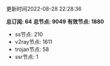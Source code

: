 更新时间2022-08-28 22:28:36

**总订阅: 64**
**总节点: 9049**
**有效节点: 1880**
- ss节点: 210
- v2ray节点: 1611
- trojan节点: 58
- ssr节点: 1
